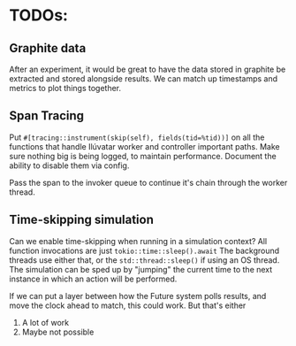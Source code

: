 # TODOs:

## Graphite data

After an experiment, it would be great to have the data stored in graphite be extracted and stored alongside results.
We can match up timestamps and metrics to plot things together.

## Span Tracing 

Put `#[tracing::instrument(skip(self), fields(tid=%tid))]` on all the functions that handle Ilúvatar worker and controller important paths.
Make sure nothing big is being logged, to maintain performance.
Document the ability to disable them via config.

Pass the span to the invoker queue to continue it's chain through the worker thread.

## Time-skipping simulation

Can we enable time-skipping when running in a simulation context?
All function invocations are just `tokio::time::sleep().await`
The background threads use either that, or the `std::thread::sleep()` if using an OS thread.
The simulation can be sped up by "jumping" the current time to the next instance in which an action will be performed.

If we can put a layer between how the Future system polls results, and move the clock ahead to match, this could work.
But that's either 
1. A lot of work
1. Maybe not possible
